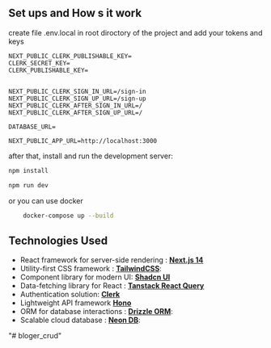 

## Set ups and How s it work 

create file .env.local in root diroctory of the project and add your tokens and keys

```.env
NEXT_PUBLIC_CLERK_PUBLISHABLE_KEY= 
CLERK_SECRET_KEY=
CLERK_PUBLISHABLE_KEY=


NEXT_PUBLIC_CLERK_SIGN_IN_URL=/sign-in
NEXT_PUBLIC_CLERK_SIGN_UP_URL=/sign-up
NEXT_PUBLIC_CLERK_AFTER_SIGN_IN_URL=/
NEXT_PUBLIC_CLERK_AFTER_SIGN_UP_URL=/

DATABASE_URL=

NEXT_PUBLIC_APP_URL=http://localhost:3000

```



after that, install and run the development server:

```bash
npm install

npm run dev
```

or you can use docker 

```bash
    docker-compose up --build
```

## Technologies Used

- React framework for server-side rendering : **[Next.js 14](https://nextjs.org/)** 
- Utility-first CSS framework : **[TailwindCSS](https://tailwindcss.com/)**:
- Component library for modern UI: **[Shadcn UI](https://ui.shadcn.com/)**
- Data-fetching library for React : **[Tanstack React Query](https://tanstack.com/)** 
- Authentication solution: **[Clerk](https://go.clerk.com/eoX6HkY)** 
- Lightweight API framework **[Hono](https://hono.dev/)**
- ORM for database interactions : **[Drizzle ORM](https://orm.drizzle.team/)**:
- Scalable cloud database : **[Neon DB](https://neon.tech/)**:

"# bloger_crud" 
